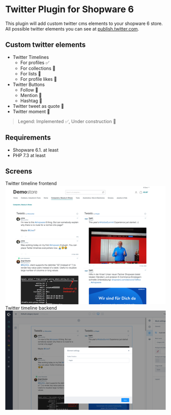 # Twitter Plugin for Shopware 6
This plugin will add custom twitter cms elements to your shopware 6 store.  
All possible twitter elements you can see at [publish.twitter.com](https://publish.twitter.com/).
## Custom twitter elements 
* Twitter Timelines
  * For profiles :white_check_mark:
  * For collections :construction:
  * For lists :construction:
  * For profile likes :construction:
* Twitter Buttons
  * Follow :construction:
  * Mention :construction:
  * Hashtag :construction:
* Twitter tweet as quote :construction:
* Twitter moment :construction:
> Legend: Implemented :white_check_mark:, Under construction :construction:
## Requirements
* Shopware 6.1. at least
* PHP 7.3 at least
## Screens
Twitter timeline frontend  
![Twitter timeline in frontend](https://raw.githubusercontent.com/flagbit/shopware6-twitter/master/docs/images/shopware-6-twitter-timeline-frontend.png "Twitter timeline in frontend")
Twitter timeline backend  
![Twitter timeline backend configuration](https://raw.githubusercontent.com/flagbit/shopware6-twitter/master/docs/images/shopware-6-twitter-timeline-backend.png "Twitter timeline backend configuration")

